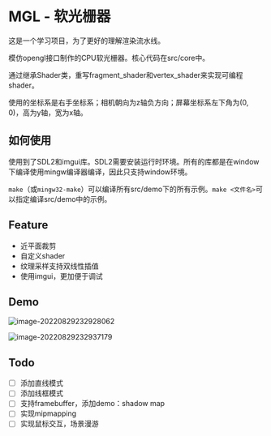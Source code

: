 # MGL - 软光栅器

这是一个学习项目，为了更好的理解渲染流水线。

模仿opengl接口制作的CPU软光栅器。核心代码在src/core中。

通过继承Shader类，重写fragment_shader和vertex_shader来实现可编程shader。

使用的坐标系是右手坐标系；相机朝向为z轴负方向；屏幕坐标系左下角为(0, 0)，高为y轴，宽为x轴。

## 如何使用

使用到了SDL2和imgui库。SDL2需要安装运行时环境。所有的库都是在window下编译使用mingw编译器编译，因此只支持window环境。

`make`（或`mingw32-make`）可以编译所有src/demo下的所有示例。`make <文件名>`可以指定编译src/demo中的示例。

## Feature

+ 近平面裁剪
+ 自定义shader
+ 纹理采样支持双线性插值
+ 使用imgui，更加便于调试

## Demo

![image-20220829232928062](https://minioapi.limil.top:9000/images/2022/08/29/image-20220829232928062_repeat_1661786970749__614203.png)

![image-20220829232937179](https://minioapi.limil.top:9000/images/2022/08/29/image-20220829232937179_repeat_1661786978423__048483.png)

## Todo

- [ ] 添加直线模式
- [ ] 添加线框模式
- [ ] 支持framebuffer，添加demo：shadow map
- [ ] 实现mipmapping
- [ ] 实现鼠标交互，场景漫游